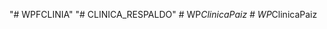"# WPFCLINIA" 
"# CLINICA_RESPALDO" 
#   W P _ C l i n i c a P a i z  
 #   W P _ C l i n i c a P a i z  
 